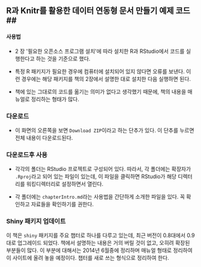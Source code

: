 ## R과 Knitr를 활용한 데이터 연동형 문서 만들기 예제 코드##


#### 사용법 ###

- 2 장 '필요한 오픈소스 프로그램 설치'에 따라 설치한 R과 RStudio에서 코드를 실행한다고 하는 것을 기준으로 했다.
 
- 특정 R 패키지가 필요한 경우에 컴퓨터에 설치되어 있지 않다면 오류를 보낸다. 이런 경우에는 해당 패키지를 책의 2장에서 설명한 대로 설치한 다음 실행하면 된다.  

- 책에 있는 그대로의 코드를 옮기는 의미가 없다고 생각했기 때문에, 책의 내용을 매뉴얼로 정리하는 형태가 많다. 


### 다운로드 ###

- 이 화면의 오른쪽을 보면 `Download ZIP`이라고 하는 단추가 있다. 이 단추를 누르면 전체 내용이 다운로드된다. 

### 다운로드후 사용 ###

- 각각의 폴더는 RStudio 프로젝트로 구성되어 있다. 따라서, 각 폴더에는 확장자가 `.Rproj`라고 되어 있는 파일이 있는데, 이 파일을 클릭하면 RStudio가 해당 디렉터리를 워킹디렉터리로 설정하면서 열린다. 

- 각 폴더에는 `chapterIntro.md`라는 사용법을 간단하게 소개한 파일을 있다. 꼭 확인하고 자료들을 확인하기를 권한다. 


### Shiny 패키지 업데이트 ###

이 책은 `shiny` 패키지를 주요 챕터로 하나를 다루고 있는데, 최근 버전이 0.8대에서 0.9대로 업그레이드 되었다. 책에서 설명하는 내용은 거의 버릴 것이 없고, 오히려 확장된 부분들이 많다. 이 부분에 대해서는 2014년 6월중에 정리하며 매뉴얼 형태로 정리하여 이 사이트에 올려 놓을 예정이다. 챕터를 새로 쓰는 형식으로 정리하여 한다. 


